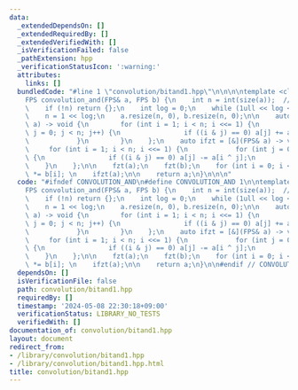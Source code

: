 ```yaml
---
data:
  _extendedDependsOn: []
  _extendedRequiredBy: []
  _extendedVerifiedWith: []
  _isVerificationFailed: false
  _pathExtension: hpp
  _verificationStatusIcon: ':warning:'
  attributes:
    links: []
  bundledCode: "#line 1 \"convolution/bitand1.hpp\"\n\n\n\ntemplate <class FPS>\n\
    FPS convolution_and(FPS& a, FPS b) {\n    int n = int(size(a));  // == int(size(b)\n\
    \    if (!n) return {};\n    int log = 0;\n    while (1ull << log < n) log++;\n\
    \    n = 1 << log;\n    a.resize(n, 0), b.resize(n, 0);\n\n    auto fzt = [&](FPS&\
    \ a) -> void {\n        for (int i = 1; i < n; i <<= 1) {\n            for (int\
    \ j = 0; j < n; j++) {\n                if ((i & j) == 0) a[j] += a[i ^ j];\n\
    \            }\n        }\n    };\n    auto ifzt = [&](FPS& a) -> void {\n   \
    \     for (int i = 1; i < n; i <<= 1) {\n            for (int j = 0; j < n; j++)\
    \ {\n                if ((i & j) == 0) a[j] -= a[i ^ j];\n            }\n    \
    \    }\n    };\n\n    fzt(a);\n    fzt(b);\n    for (int i = 0; i < n; i++) a[i]\
    \ *= b[i]; \n    ifzt(a);\n\n    return a;\n}\n\n\n"
  code: "#ifndef CONVOLUTION_AND\n#define CONVOLUTION_AND 1\n\ntemplate <class FPS>\n\
    FPS convolution_and(FPS& a, FPS b) {\n    int n = int(size(a));  // == int(size(b)\n\
    \    if (!n) return {};\n    int log = 0;\n    while (1ull << log < n) log++;\n\
    \    n = 1 << log;\n    a.resize(n, 0), b.resize(n, 0);\n\n    auto fzt = [&](FPS&\
    \ a) -> void {\n        for (int i = 1; i < n; i <<= 1) {\n            for (int\
    \ j = 0; j < n; j++) {\n                if ((i & j) == 0) a[j] += a[i ^ j];\n\
    \            }\n        }\n    };\n    auto ifzt = [&](FPS& a) -> void {\n   \
    \     for (int i = 1; i < n; i <<= 1) {\n            for (int j = 0; j < n; j++)\
    \ {\n                if ((i & j) == 0) a[j] -= a[i ^ j];\n            }\n    \
    \    }\n    };\n\n    fzt(a);\n    fzt(b);\n    for (int i = 0; i < n; i++) a[i]\
    \ *= b[i]; \n    ifzt(a);\n\n    return a;\n}\n\n#endif // CONVOLUTION_AND\n"
  dependsOn: []
  isVerificationFile: false
  path: convolution/bitand1.hpp
  requiredBy: []
  timestamp: '2024-05-08 22:30:18+09:00'
  verificationStatus: LIBRARY_NO_TESTS
  verifiedWith: []
documentation_of: convolution/bitand1.hpp
layout: document
redirect_from:
- /library/convolution/bitand1.hpp
- /library/convolution/bitand1.hpp.html
title: convolution/bitand1.hpp
---
```

